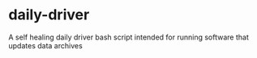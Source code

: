 # daily-driver
A self healing daily driver bash script intended for running software that updates data archives
